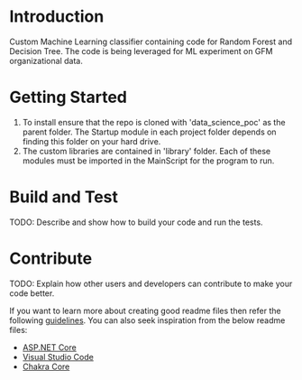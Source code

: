 # Introduction 
Custom Machine Learning classifier containing code for Random Forest and Decision Tree. The code is being leveraged for ML experiment on GFM organizational data. 

# Getting Started

1.	To install ensure that the repo is cloned with 'data_science_poc' as the parent folder. The Startup module in each project folder depends on finding this folder on your hard drive.
2.	The custom libraries are contained in 'library' folder. Each of these modules must be imported in the MainScript for the program to run. 


# Build and Test
TODO: Describe and show how to build your code and run the tests. 

# Contribute
TODO: Explain how other users and developers can contribute to make your code better. 

If you want to learn more about creating good readme files then refer the following [guidelines](https://docs.microsoft.com/en-us/azure/devops/repos/git/create-a-readme?view=azure-devops). You can also seek inspiration from the below readme files:
- [ASP.NET Core](https://github.com/aspnet/Home)
- [Visual Studio Code](https://github.com/Microsoft/vscode)
- [Chakra Core](https://github.com/Microsoft/ChakraCore)